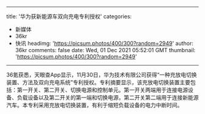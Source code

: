 
---
title: '华为获新能源车双向充电专利授权'
categories: 
 - 新媒体
 - 36kr
 - 快讯
headimg: 'https://picsum.photos/400/300?random=2949'
author: 36kr
comments: false
date: Wed, 01 Dec 2021 05:52:01 GMT
thumbnail: 'https://picsum.photos/400/300?random=2949'
---

<div>   
36氪获悉，天眼查App显示，11月30日，华为技术有限公司获得“一种充放电切换装置、方法及双向充电系统”专利授权。专利摘要显示，该充放电切换装置主要包括：第一开关、第二开关、切换电源和控制单元。第一开关两端用于连接电源设备、负载设备以及第二开关的第一端和切换电源，第二开关第二端用于连接新能源汽车。本专利采用充放电切换装置，有利于缩短负载设备的电力中断时间。  
</div>
            